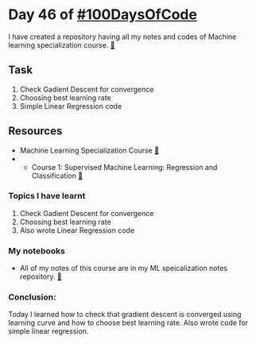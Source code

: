 # Day 46 of [#100DaysOfCode](https://twitter.com/Param3021/status/1550023758597193729)
I have created a repository having all my notes and codes of Machine learning specialization course. [🔗](https://github.com/Param302/ML-specialization-notes)

## Task
1. Check Gadient Descent for convergence
2. Choosing best learning rate
3. Simple Linear Regression code

## Resources
- Machine Learning Specialization Course [🔗](https://www.deeplearning.ai/courses/machine-learning-specialization/)
- - Course 1: Supervised Machine Learning: Regression and Classification [🔗](https://www.coursera.org/learn/machine-learning?specialization=machine-learning-introduction)

### Topics I have learnt
1. Check Gadient Descent for convergence
2. Choosing best learning rate
3. Also wrote Linear Regression code

### My notebooks
- All of my notes of this course are in my ML speicalization notes repository. [🔗](https://github.com/Param302/ML-specialization-notes)

### Conclusion:
Today I learned how to check that gradient descent is converged using learning curve and how to choose best learning rate. Also wrote code for simple linear regression.